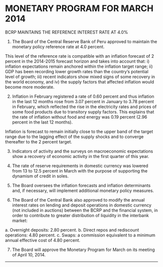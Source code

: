 # MONETARY PROGRAM FOR MARCH 2014
 BCRP MAINTAINS THE REFERENCE INTEREST RATE AT 4.0%

1. The Board of the Central Reserve Bank of Peru approved to maintain the monetary policy
reference rate at 4.0 percent.

This level of the reference rate is compatible with an inflation forecast of 2 percent in the
2014-2015 forecast horizon and takes into account that: i) inflation expectations remain
anchored within the inflation target range; ii) GDP has been recording lower growth rates
than the country’s potential level of growth; iii) recent indicators show mixed signs of some
recovery in the world economy, and iv) the supply factors that affected inflation would
become more moderate.

2. Inflation in February registered a rate of 0.60 percent and thus inflation in the last 12 months
rose from 3.07 percent in January to 3.78 percent in February, which reflected the rise in the
electricity rates and prices of some food products due to transitory supply factors. This
explains that the rate of inflation without food and energy was 0.19 percent (2.96 percent in
the last 12 months).

Inflation is forecast to remain initially close to the upper band of the target range due to the
lagging effect of the supply shocks and to converge thereafter to the 2 percent target.

3. Indicators of activity and the surveys on macroeconomic expectations show a recovery of
economic activity in the first quarter of this year.

4. The rate of reserve requirements in domestic currency was lowered from 13 to 12.5 percent
in March with the purpose of supporting the dynamism of credit in soles.

5. The Board oversees the inflation forecasts and inflation determinants and, if necessary, will
implement additional monetary policy measures.

6. The Board of the Central Bank also approved to modify the annual interest rates on lending
and deposit operations in domestic currency (not included in auctions) between the BCRP
and the financial system, in order to contribute to greater distribution of liquidity in the
interbank market:

a. Overnight deposits: 2.80 percent.
b. Direct repos and rediscount operations: 4.80 percent.
c. Swaps: a commission equivalent to a minimum annual effective cost of 4.80 percent.

7. The Board will approve the Monetary Program for March on its meeting of April 10, 2014.


-----

